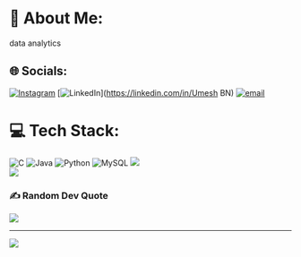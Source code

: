 # 💫 About Me:
data analytics


## 🌐 Socials:
[![Instagram](https://img.shields.io/badge/Instagram-%23E4405F.svg?logo=Instagram&logoColor=white)](https://instagram.com/__umesh_07___) [![LinkedIn](https://img.shields.io/badge/LinkedIn-%230077B5.svg?logo=linkedin&logoColor=white)](https://linkedin.com/in/Umesh BN) [![email](https://img.shields.io/badge/Email-D14836?logo=gmail&logoColor=white)](mailto:hackerummi@gmail.com) 

# 💻 Tech Stack:
![C](https://img.shields.io/badge/c-%2300599C.svg?style=for-the-badge&logo=c&logoColor=white) ![Java](https://img.shields.io/badge/java-%23ED8B00.svg?style=for-the-badge&logo=openjdk&logoColor=white) ![Python](https://img.shields.io/badge/python-3670A0?style=for-the-badge&logo=python&logoColor=ffdd54) ![MySQL](https://img.shields.io/badge/mysql-4479A1.svg?style=for-the-badge&logo=mysql&logoColor=white)
![](https://nirzak-streak-stats.vercel.app/?user=UmeshBN17&theme=merko&hide_border=false)<br/>
![](https://github-readme-stats.vercel.app/api/top-langs/?username=UmeshBN17&theme=merko&hide_border=false&include_all_commits=true&count_private=true&layout=compact)

### ✍️ Random Dev Quote
![](https://quotes-github-readme.vercel.app/api?type=horizontal&theme=radical)

---
[![](https://visitcount.itsvg.in/api?id=UmeshBN17&icon=1&color=4)](https://visitcount.itsvg.in)

<!-- Proudly created with GPRM ( https://gprm.itsvg.in ) -->
